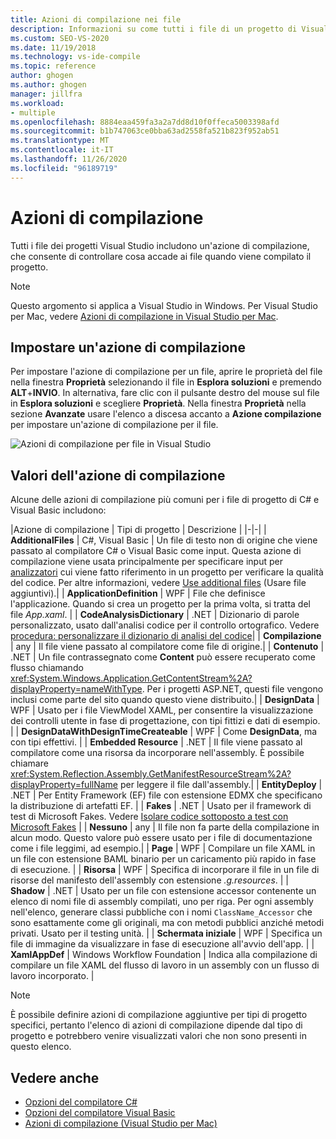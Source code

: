 ```yaml
---
title: Azioni di compilazione nei file
description: Informazioni su come tutti i file di un progetto di Visual Studio hanno un'azione di compilazione e l'azione di compilazione controlla cosa accade al file quando il progetto viene compilato.
ms.custom: SEO-VS-2020
ms.date: 11/19/2018
ms.technology: vs-ide-compile
ms.topic: reference
author: ghogen
ms.author: ghogen
manager: jillfra
ms.workload:
- multiple
ms.openlocfilehash: 8884eaa459fa3a2a7dd8d10f0ffeca5003398afd
ms.sourcegitcommit: b1b747063ce0bba63ad2558fa521b823f952ab51
ms.translationtype: MT
ms.contentlocale: it-IT
ms.lasthandoff: 11/26/2020
ms.locfileid: "96189719"
---
```

# <a name="build-actions"></a>Azioni di compilazione

Tutti i file dei progetti Visual Studio includono un'azione di compilazione, che consente di controllare cosa accade ai file quando viene compilato il progetto.

> [!NOTE]
> Questo argomento si applica a Visual Studio in Windows. Per Visual Studio per Mac, vedere [Azioni di compilazione in Visual Studio per Mac](/visualstudio/mac/build-actions).

## <a name="set-a-build-action"></a>Impostare un'azione di compilazione

Per impostare l'azione di compilazione per un file, aprire le proprietà del file nella finestra **Proprietà** selezionando il file in **Esplora soluzioni** e premendo **ALT**+**INVIO**. In alternativa, fare clic con il pulsante destro del mouse sul file in **Esplora soluzioni** e scegliere **Proprietà**. Nella finestra **Proprietà** nella sezione **Avanzate** usare l'elenco a discesa accanto a **Azione compilazione** per impostare un'azione di compilazione per il file.

![Azioni di compilazione per file in Visual Studio](media/build-actions.png)

## <a name="build-action-values"></a>Valori dell'azione di compilazione

Alcune delle azioni di compilazione più comuni per i file di progetto di C# e Visual Basic includono:

|Azione di compilazione | Tipi di progetto | Descrizione |
|-|-|
| **AdditionalFiles** | C#, Visual Basic | Un file di testo non di origine che viene passato al compilatore C# o Visual Basic come input. Questa azione di compilazione viene usata principalmente per specificare input per [analizzatori](../code-quality/roslyn-analyzers-overview.md) cui viene fatto riferimento in un progetto per verificare la qualità del codice. Per altre informazioni, vedere [Use additional files](https://github.com/dotnet/roslyn/blob/master/docs/analyzers/Using%20Additional%20Files.md) (Usare file aggiuntivi).|
| **ApplicationDefinition** | WPF | File che definisce l'applicazione. Quando si crea un progetto per la prima volta, si tratta del file *App.xaml*. |
| **CodeAnalysisDictionary** | .NET | Dizionario di parole personalizzato, usato dall'analisi codice per il controllo ortografico. Vedere [procedura: personalizzare il dizionario di analisi del codice](../code-quality/how-to-customize-the-code-analysis-dictionary.md)|
| **Compilazione** | any | Il file viene passato al compilatore come file di origine.|
| **Contenuto** | .NET | Un file contrassegnato come **Content** può essere recuperato come flusso chiamando <xref:System.Windows.Application.GetContentStream%2A?displayProperty=nameWithType>. Per i progetti ASP.NET, questi file vengono inclusi come parte del sito quando questo viene distribuito.|
| **DesignData** | WPF | Usato per i file ViewModel XAML, per consentire la visualizzazione dei controlli utente in fase di progettazione, con tipi fittizi e dati di esempio. |
| **DesignDataWithDesignTimeCreateable** | WPF | Come **DesignData**, ma con tipi effettivi.  |
| **Embedded Resource** | .NET | Il file viene passato al compilatore come una risorsa da incorporare nell'assembly. È possibile chiamare <xref:System.Reflection.Assembly.GetManifestResourceStream%2A?displayProperty=fullName> per leggere il file dall'assembly.|
| **EntityDeploy** | .NET | Per Entity Framework (EF) file con estensione EDMX che specificano la distribuzione di artefatti EF. |
| **Fakes** | .NET | Usato per il framework di test di Microsoft Fakes. Vedere [Isolare codice sottoposto a test con Microsoft Fakes](../test/isolating-code-under-test-with-microsoft-fakes.md) |
| **Nessuno** | any | Il file non fa parte della compilazione in alcun modo. Questo valore può essere usato per i file di documentazione come i file leggimi, ad esempio.|
| **Page** | WPF | Compilare un file XAML in un file con estensione BAML binario per un caricamento più rapido in fase di esecuzione. |
| **Risorsa** | WPF | Specifica di incorporare il file in un file di risorse del manifesto dell'assembly con estensione *.g.resources*. |
| **Shadow** | .NET | Usato per un file con estensione accessor contenente un elenco di nomi file di assembly compilati, uno per riga. Per ogni assembly nell'elenco, generare classi pubbliche con i nomi `ClassName_Accessor` che sono esattamente come gli originali, ma con metodi pubblici anziché metodi privati. Usato per il testing unità. |
| **Schermata iniziale** | WPF | Specifica un file di immagine da visualizzare in fase di esecuzione all'avvio dell'app. |
| **XamlAppDef** | Windows Workflow Foundation | Indica alla compilazione di compilare un file XAML del flusso di lavoro in un assembly con un flusso di lavoro incorporato. |

> [!NOTE]
> È possibile definire azioni di compilazione aggiuntive per tipi di progetto specifici, pertanto l'elenco di azioni di compilazione dipende dal tipo di progetto e potrebbero venire visualizzati valori che non sono presenti in questo elenco.

## <a name="see-also"></a>Vedere anche

- [Opzioni del compilatore C#](/dotnet/csharp/language-reference/compiler-options/listed-alphabetically)
- [Opzioni del compilatore Visual Basic](/dotnet/visual-basic/reference/command-line-compiler/compiler-options-listed-alphabetically)
- [Azioni di compilazione (Visual Studio per Mac)](/visualstudio/mac/build-actions)
